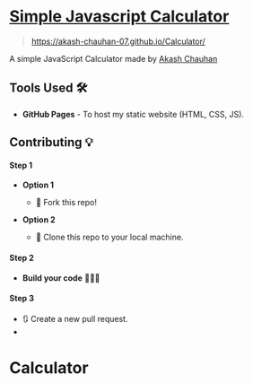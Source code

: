 # [Simple Javascript Calculator](https://github.com/akash-chauhan-07/Calculator) 

> https://akash-chauhan-07.github.io/Calculator/

A simple JavaScript Calculator made by [Akash Chauhan](https://github.com/akash-chauhan-07)

## Tools Used 🛠️
* <b>GitHub Pages</b> - To host my static website (HTML, CSS, JS).

## Contributing 💡
#### Step 1

- **Option 1**
    - 🍴 Fork this repo!

- **Option 2**
    - 👯 Clone this repo to your local machine.


#### Step 2

- **Build your code** 🔨🔨🔨

#### Step 3

- 🔃 Create a new pull request.
- 
# Calculator
